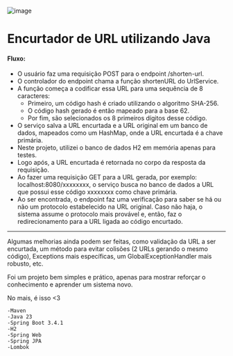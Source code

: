 
![image](https://th.bing.com/th/id/OIP.lwDa90HV9bdav2987iyL6QHaHa?w=200&h=200&rs=1&pid=ImgDetMain)

# Encurtador de URL utilizando Java

#### Fluxo:
* O usuário faz uma requisição POST para o endpoint /shorten-url.
* O controlador do endpoint chama a função shortenURL do UrlService.
* A função começa a codificar essa URL para uma sequência de 8 caracteres:
    * Primeiro, um código hash é criado utilizando o algoritmo SHA-256.
    * O código hash gerado é então mapeado para a base 62.
    * Por fim, são selecionados os 8 primeiros dígitos desse código.
* O serviço salva a URL encurtada e a URL original em um banco de dados, mapeados como um  HashMap, onde a URL encurtada é a chave primária.
* Neste projeto, utilizei o banco de dados H2 em memória apenas para testes.
* Logo após, a URL encurtada é retornada no corpo da resposta da requisição.
* Ao fazer uma requisição GET para a URL gerada, por exemplo: localhost:8080/xxxxxxxx, o serviço busca no banco de dados a URL que possui esse código xxxxxxxx como chave primária.
* Ao ser encontrada, o endpoint faz uma verificação para saber se há ou não um protocolo estabelecido na URL original. Caso não haja, o sistema assume o protocolo mais provável e, então, faz o redirecionamento para a URL ligada ao código encurtado.


---


Algumas melhorias ainda podem ser feitas, como validação da URL a ser encurtada, um método para evitar colisões (2 URLs gerando o mesmo código), Exceptions mais específicas, um GlobalExceptionHandler mais robusto, etc. 

Foi um projeto bem simples e prático, apenas para mostrar reforçar o conhecimento e aprender um sistema novo.


No mais, é isso <3

    -Maven
    -Java 23
    -Spring Boot 3.4.1
    -H2
    -Spring Web
    -Spring JPA
    -Lombok




